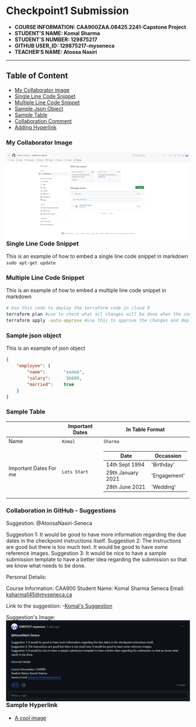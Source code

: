 # Checkpoint1 Submission

- **COURSE INFORMATION: CAA900ZAA.08425.2241-Capstone Project**
- **STUDENT’S NAME: Komal Sharma**
- **STUDENT'S NUMBER: 129875217**
- **GITHUB USER_ID: 129875217-myseneca**
- **TEACHER’S NAME: Atoosa Nasiri**

---
## Table of Content
- [My Collaborator image](#my-collaborator-image)
- [Single Line Code Snippet](#single-line-code-snippet)
- [Multiple Line Code Snippet](#multiple-line-code-snippet)
- [Sample Json Object](#sample-json-object)
- [Sample Table](#sample-table)
- [Collaboration Comment](#collaboration-in-gitHub-suggestions)
- [Adding Hyperlink ](#adding-hyperlink)
  

### My Collaborator Image
<img src="collaborators.jpg"
     alt="image for checkpoint1"
     style="float: left; margin-right: 10px;" />

### Single Line Code Snippet
This is an example of how to embed a single line code snippet in markdown
`sudo apt-get update`

### Multiple Line Code Snippet
This is an example of how to embed a multiple line code snippet in markdown

``` bash
# Use this code to deploy the terraform code in cloud 9
terraform plan #use to check what all changes will be done when the code is deployed
terraform apply -auto-approve #use this to approve the changes and deploy the code
```

### Sample json object

This is an example of json object
```json
{  
    "employee": {  
        "name":       "sonoo",   
        "salary":      56000,   
        "married":    true  
    }  
}
```

### Sample Table
|                |Important Dates                 |In Table Format                 |
|----------------|-------------------------------|-----------------------------|
| Name |`Komal`            |`Sharma`            |
| Important Dates For me       |`Lets Start`            |<table>  <thead>  <tr>  <th>Date</th>  <th>Occassion</th>  </tr>  </thead>  <tbody> <tr> <td> 14th Sept 1994 </td> <td> 'Birthday' </td> </tr>  <tr>  <td>29th January 2021</td>  <td>'Engagement'</td> <tr>  <td>28th June 2021</td> <td>'Wedding'</td> </tr> </tbody>  </table>      |

### Collaboration in GitHub - Suggestions
Suggestion: @AtoosaNasiri-Seneca

Suggestion 1: It would be good to have more information regarding the due dates in the checkpoint instructions itself.
Suggestion 2: The instructions are good but there is too much text. It would be good to have some reference images.
Suggestion 3: It would be nice to have a sample submission template to have a better idea regarding the submission so that we know what needs to be done.

Personal Details:

Course Information: CAA900
Student Name: Komal Sharma
Seneca Email: ksharma145@myseneca.ca

Link to the suggestion: -[Komal's Suggestion](https://github.com/orgs/Azure-Project-Winter2024/discussions/19?sort=old#discussioncomment-8203262)

Suggestion's Image:
<img src="Suggestion.png"
     alt="suggestion image"
     style="float: left; margin-right: 10px;" />

### Sample Hyperlink
- [A cool image](https://robohash.org/komal?set=set4)

